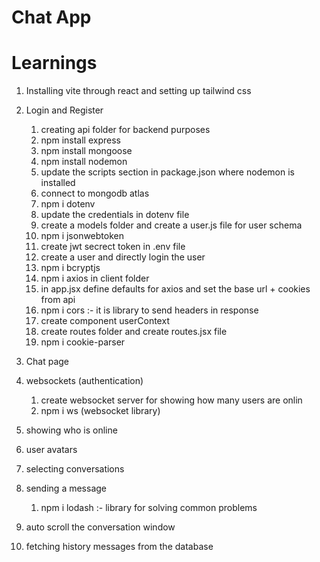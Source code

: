 # Chat App

# Learnings

1. Installing vite through react and setting up tailwind css

2. Login and Register

   1. creating api folder for backend purposes
   2. npm install express
   3. npm install mongoose
   4. npm install nodemon
   5. update the scripts section in package.json where nodemon is installed
   6. connect to mongodb atlas
   7. npm i dotenv
   8. update the credentials in dotenv file
   9. create a models folder and create a user.js file for user schema
   10. npm i jsonwebtoken
   11. create jwt secrect token in .env file
   12. create a user and directly login the user
   13. npm i bcryptjs
   14. npm i axios in client folder
   15. in app.jsx define defaults for axios and set the base url + cookies from api
   16. npm i cors :- it is library to send headers in response
   17. create component userContext
   18. create routes folder and create routes.jsx file
   19. npm i cookie-parser

3. Chat page

4. websockets (authentication)

   1. create websocket server for showing how many users are onlin
   2. npm i ws (websocket library)

5. showing who is online

6. user avatars

7. selecting conversations

8. sending a message

   1. npm i lodash :- library for solving common problems

9. auto scroll the conversation window

10. fetching history messages from the database
